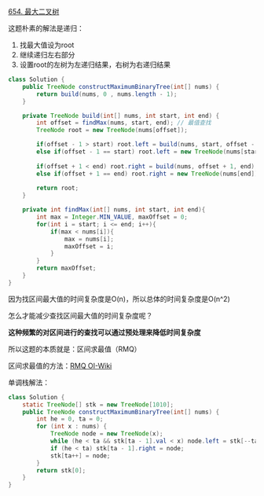 [654. 最大二叉树](https://leetcode.cn/problems/maximum-binary-tree/)

这题朴素的解法是递归：
1. 找最大值设为root
2. 继续递归左右部分
3. 设置root的左树为左递归结果，右树为右递归结果

```java
class Solution {
    public TreeNode constructMaximumBinaryTree(int[] nums) {
        return build(nums, 0 , nums.length - 1);
    }

    private TreeNode build(int[] nums, int start, int end) {
        int offset = findMax(nums, start, end); // 最值查找
        TreeNode root = new TreeNode(nums[offset]);

        if(offset - 1 > start) root.left = build(nums, start, offset - 1);
        else if(offset - 1 == start) root.left = new TreeNode(nums[start]);
        
        if(offset + 1 < end) root.right = build(nums, offset + 1, end);
        else if(offset + 1 == end) root.right = new TreeNode(nums[end]);
        
        return root;
    }

    private int findMax(int[] nums, int start, int end){
        int max = Integer.MIN_VALUE, maxOffset = 0;
        for(int i = start; i <= end; i++){
            if(max < nums[i]){
                max = nums[i];
                maxOffset = i;
            }
        }
        return maxOffset;
    }
}
```

因为找区间最大值的时间复杂度是O(n)，所以总体的时间复杂度是O(n^2)

怎么才能减少查找区间最大值的时间复杂度呢？

**这种频繁的对区间进行的查找可以通过预处理来降低时间复杂度**

所以这题的本质就是：区间求最值（RMQ）

区间求最值的方法：[RMQ OI-Wiki](https://oi-wiki.org/topic/rmq/)


单调栈解法：

```java
class Solution {
    static TreeNode[] stk = new TreeNode[1010];
    public TreeNode constructMaximumBinaryTree(int[] nums) {
        int he = 0, ta = 0;
        for (int x : nums) {
            TreeNode node = new TreeNode(x);
            while (he < ta && stk[ta - 1].val < x) node.left = stk[--ta];
            if (he < ta) stk[ta - 1].right = node;
            stk[ta++] = node;
        }
        return stk[0];
    }
}
```
